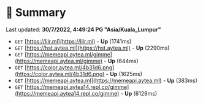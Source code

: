 # 📖 Summary
Last updated: **30/7/2022, 4:49:24 PG "Asia/Kuala_Lumpur"**

- `GET` [https://lilr.ml](https://lilr.ml) - **Up** (1741ms)
- `GET` [https://hst.aytea.ml](https://hst.aytea.ml) - **Up** (2290ms)
- `GET` [https://memeapi.aytea.ml/gimme](https://memeapi.aytea.ml/gimme) - **Up** (644ms)
- `GET` [https://color.aytea.ml/4b31d6.png](https://color.aytea.ml/4b31d6.png) - **Up** (1625ms)
- `GET` [https://memeapi.aytea.ml](https://memeapi.aytea.ml) - **Up** (383ms)
- `GET` [https://memeapi.aytea14.repl.co/gimme](https://memeapi.aytea14.repl.co/gimme) - **Up** (6129ms)

